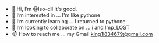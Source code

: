 - 👋 Hi, I’m @Iso-dll It's good.
- 👀 I’m interested in ... I'm like pythone
- 🌱 I’m currently learning ... I returned to pythone
- 💞️ I’m looking to collaborate on ... i and Imp_LOST
- 📫 How to reach me ... my Gmail king1l834679@gmail.com

<!---
Iso-dll/Iso-dll is a ✨ special ✨ repository because its `README.md` (this file) appears on your GitHub profile.
You can click the Preview link to take a look at your changes.
--->
